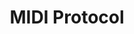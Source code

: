---
layout: page
title: MIDI Protocol
permalink: /modules/midi2cv/midi-parsing
nav_order: 3
parent: MIDI 2 CV
grand_parent: Modules
---